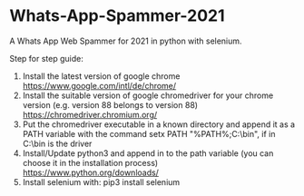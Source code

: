 # Whats-App-Spammer-2021
A Whats App Web Spammer for 2021 in python with selenium.

Step for step guide:

1. Install the latest version of google chrome https://www.google.com/intl/de/chrome/
2. Install the suitable version of google chromedriver for your chrome version (e.g. version 88 belongs to version 88) https://chromedriver.chromium.org/
3. Put the chromedriver executable in a known directory and append it as a PATH variable with the command setx PATH "%PATH%;C:\bin", if in C:\bin is the driver
5. Install/Update python3 and append in to the path variable (you can choose it in the installation process) https://www.python.org/downloads/
6. Install selenium with: pip3 install selenium
